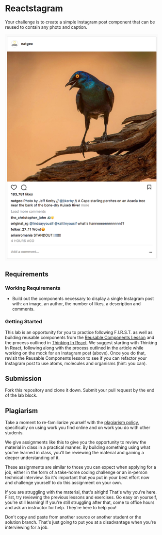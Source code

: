 # Reactstagram

Your challenge is to create a simple Instagram post component that can be reused to contain any photo and caption.

![insta-example](./public/insta-example.png)

## Requirements

### Working Requirements

- Build out the components necessary to display a single Instagram post with: an image, an author, the number of likes, a description and comments.

### Getting Started

This lab is an opportunity for you to practice following F.I.R.S.T. as well as building reusable components from the [Reusable Components Lesson](https://git.generalassemb.ly/ga-wdi-lessons/react-reusable-components) and the process outlined in [Thinking In React](https://reactjs.org/docs/thinking-in-react.html). We suggest starting with Thinking In React, following along with the process outlined in the article while working on the mock for an Instagram post (above). Once you do that, revisit the Reusable Components lesson to see if you can refactor your Instagram post to use atoms, molecules and organisms (hint: you can).

## Submission

Fork this repository and clone it down. Submit your pull request by the end of the lab block.

## Plagiarism

Take a moment to re-familiarize yourself with the [plagiarism policy](https://git.generalassemb.ly/DC-WDI/Administrative/blob/master/plagiarism.md), specifically on using work you find online and on work you do with other students.

We give assignments like this to give you the opportunity to review the material in class in a practical manner. By building something using what you've learned in class, you'll be reviewing the material and gaining a deeper understanding of it.

These assignments are similar to those you can expect when applying for a job, either in the form of a take-home coding challenge or an in-person technical interview. So it's important that you put in your best effort now and challenge yourself to do this assignment on your own.

If you are struggling with the material, that's alright! That's why you're here. First, try reviewing the previous lessons and exercises. Go easy on yourself, you're still learning! If you're still struggling after that, come to office hours and ask an instructor for help. They're here to help you!

Don't copy and paste from another source or another student or the solution branch. That's just going to put you at a disadvantage when you're interviewing for a job.
